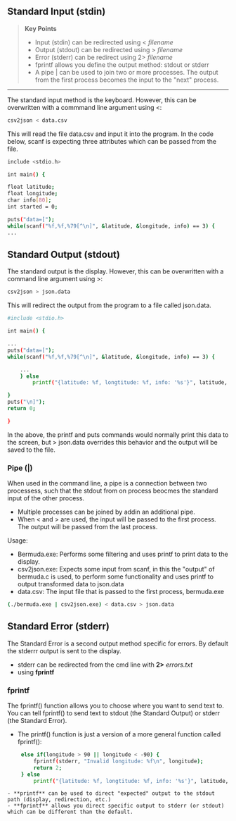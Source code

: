 ## Standard Input (stdin)

>**Key Points**
> - Input (stdin) can be redirected using < *filename*
> - Output (stdout) can be redirected using > *filename*
> - Error (stderr) can be redirect using 2> *filename*
> - fprintf allows you define the output method: stdout or stderr
> - A pipe | can be used to join two or more processes.  The output from the first process becomes the input to the "next" process.
----

The standard input method is the keyboard.  However, this can be overwritten with a commmand line argument using <:

```sh
csv2json < data.csv
```

This will read the file data.csv and input it into the program.  In the code below, scanf is expecting three attributes which can be passed from the file.

```sh
include <stdio.h>

int main() {

float latitude;
float longitude;
char info[80];
int started = 0;

puts("data=[");
while(scanf("%f,%f,%79[^\n]", &latitude, &longitude, info) == 3) {
...
```

## Standard Output (stdout)
The standard output is the display.  However, this can be overwritten with a command line argument using >:

```sh
csv2json > json.data
```

This will redirect the output from the program to a file called json.data.

```sh
#include <stdio.h>

int main() {

...
puts("data=[");
while(scanf("%f,%f,%79[^\n]", &latitude, &longitude, info) == 3) {

    ...
    } else
        printf("{latitude: %f, longtitude: %f, info: '%s'}", latitude, longitude, info);

}
puts("\n]");
return 0;

}
```

In the above, the printf and puts commands would normally print this data to the screen, but > json.data overrides this behavior and the output will be saved to the file.

### Pipe (|)

When used in the command line, a pipe is a connection between two processess, such that the stdout from on process beocmes the standard input of the other process.
- Multiple processes can be joined by addin an additional pipe.
- When < and > are used, the input will be passed to the first process.  The output will be passed from the last process.

Usage:

- Bermuda.exe:  Performs some filtering and uses printf to print data to the display.
- csv2json.exe:  Expects some input from scanf, in this the "output" of bermuda.c is used, to perform some functionality and uses printf to output transformed data to json.data
- data.csv: The input file that is passed to the first process, bermuda.exe

```sh
(./bermuda.exe | csv2json.exe) < data.csv > json.data
```


## Standard Error (stderr)

The Standard Error is a second output method specific for errors.  By default the stderrr output is sent to the display.

- stderr can be redirected from the cmd line with **2>** *errors.txt*
- using **fprintf**

### fprintf

The fprintf() function allows you to choose where you want to send text to. You can tell fprintf() to send text to stdout (the Standard Output) or stderr (the Standard Error).

- The printf() function is just a version of a more general
function called fprintf():

   ```sh
    else if(longitude > 90 || longitude < -90) {
        fprintf(stderr, "Invalid longitude: %f\n", longitude);
        return 2;
    } else
        printf("{latitude: %f, longtitude: %f, info: '%s'}", latitude, longitude, info);
```
- **printf** can be used to direct "expected" output to the stdout path (display, redirection, etc.)
- **fprintf** allows you direct specific output to stderr (or stdout) which can be different than the default.